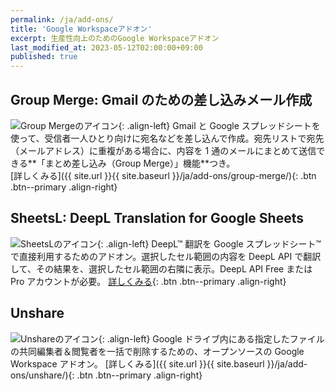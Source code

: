 ```yaml
---
permalink: /ja/add-ons/
title: 'Google Workspaceアドオン'
excerpt: 生産性向上のためのGoogle Workspaceアドオン
last_modified_at: 2023-05-12T02:00:00+09:00
published: true
---
```


## Group Merge: Gmail のための差し込みメール作成

![Group Mergeのアイコン](https://lh3.googleusercontent.com/pw/ACtC-3eZPKFkzQJvMs2P_HgJIwNRSy1OGklUpOr0gm9ncC3OGcJw-nVvNUDYta6mMWo3d57gEc9KD_KV-UNOJvcTCBjGru3MG1KUpzP3z15I-bjEfT3u1V12mzRQrcA89pzb_RoIbINO3B1WxT4qP0KefNs=s96-no){: .align-left} Gmail と Google スプレッドシートを使って、受信者一人ひとり向けに宛名などを差し込んで作成。宛先リストで宛先（メールアドレス）に重複がある場合に、内容を 1 通のメールにまとめて送信できる**「まとめ差し込み（Group Merge）」機能**つき。  
[詳しくみる]({{ site.url }}{{ site.baseurl }}/ja/add-ons/group-merge/){: .btn .btn--primary .align-right}

## SheetsL: DeepL Translation for Google Sheets

![SheetsLのアイコン](https://lh3.googleusercontent.com/-GrAFmRSGqKA/ZDGrJ52gg2I/AAAAAAAAA0o/hEKxOT-KfJwZFHKeLoFEBZfodre0kcUEACO8EGAYYCw/s400/SheetsL_logo_96_t.png){: .align-left}
DeepL&trade; 翻訳を Google スプレッドシート&trade; で直接利用するためのアドオン。選択したセル範囲の内容を DeepL API で翻訳して、その結果を、選択したセル範囲の右隣に表示。DeepL API Free または Pro アカウントが必要。
[詳しくみる](/ja/add-ons/sheetsl/){: .btn .btn--primary .align-right}

## Unshare

![Unshareのアイコン](https://lh3.googleusercontent.com/pw/AM-JKLUeE_Ws9D1PaPh9_8CVmjpbscs1hQc8viJ_eBoZQ6OdolI3GyNrfAoWAy3w7hhvM2NSWY1EdFLsvCu2j5U7gtExx7Ou5uEctsImUiIvzDlKFRJl0LwRVqBMD7j2FHAiIsfS0-Vy7aFn5kaDh4MSvXZ4=s96-no){: .align-left} Google ドライブ内にある指定したファイルの共同編集者＆閲覧者を一括で削除するための、オープンソースの Google Workspace アドオン。
[詳しくみる]({{ site.url }}{{ site.baseurl }}/ja/add-ons/unshare/){: .btn .btn--primary .align-right}
